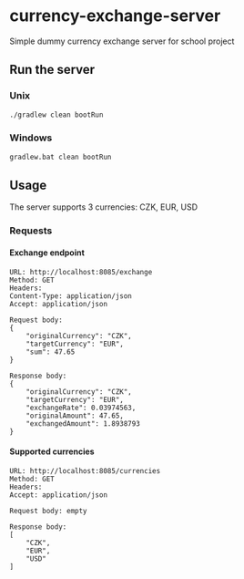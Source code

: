 # currency-exchange-server
Simple dummy currency exchange server for school project

## Run the server

### Unix
```bash
./gradlew clean bootRun
```

### Windows
```bash
gradlew.bat clean bootRun
```

## Usage

The server supports 3 currencies: CZK, EUR, USD

### Requests

#### Exchange endpoint

```text
URL: http://localhost:8085/exchange
Method: GET
Headers:
Content-Type: application/json
Accept: application/json

Request body:
{
	"originalCurrency": "CZK",
	"targetCurrency": "EUR",
	"sum": 47.65
}

Response body:
{
    "originalCurrency": "CZK",
    "targetCurrency": "EUR",
    "exchangeRate": 0.03974563,
    "originalAmount": 47.65,
    "exchangedAmount": 1.8938793
}

```

#### Supported currencies

```text
URL: http://localhost:8085/currencies
Method: GET
Headers:
Accept: application/json

Request body: empty

Response body:
[
    "CZK",
    "EUR",
    "USD"
]
```
